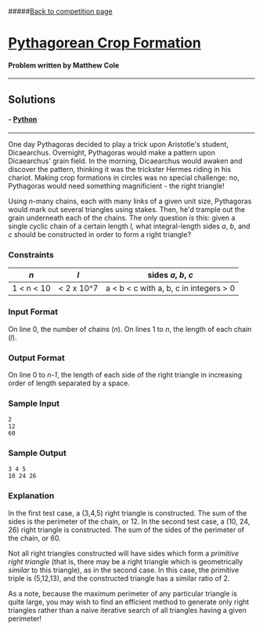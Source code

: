#####[Back to competition page](../README.md)

# [Pythagorean Crop Formation](./problem.pdf)
#### Problem written by Matthew Cole

--------
## Solutions

#### - [Python](./solution.py/)

--------

One day Pythagoras decided to play a trick upon Aristotle's student, Dicaearchus. Overnight, Pythagoras would make a pattern upon Dicaearchus' grain field. In the morning, Dicaearchus would awaken and discover the pattern, thinking it was the trickster Hermes riding in his chariot. Making crop formations in circles was no special challenge: no, Pythagoras would need something magnificient - the right triangle!

Using _n_-many chains, each with many links of a given unit size, Pythagoras would mark out several triangles using stakes. Then, he'd trample out the grain underneath each of the chains. The only question is this: given a single cyclic chain of a certain length _l_, what integral-length sides _a_, _b_, and _c_ should be constructed in order to form a right triangle?

### Constraints

| _n_ | _l_ | sides _a_, _b_, _c_ |
|-----|-----|---------------------|
| 1 < n < 10 | < 2 x 10^7 | a < b < c with a, b, c in integers > 0 |

### Input Format

On line 0, the number of chains (_n_). On lines 1 to _n_, the length of each chain (_l_).

### Output Format

On line 0 to _n-1_, the length of each side of the right triangle in increasing order of length separated by a space.


### Sample Input

```
2
12
60
```

### Sample Output

```
3 4 5
10 24 26
```

### Explanation

In the first test case, a (3,4,5) right triangle is constructed. The sum of the sides is the perimeter of the chain, or 12. In the second test case, a (10, 24, 26) right triangle is constructed. The sum of the sides of the perimeter of the chain, or 60. 

Not all right triangles constructed will have sides which form a _primitive right triangle_ (that is, there may be a right triangle which is geometrically _similar_ to this triangle), as in the second case. In this case, the primitive triple is (5,12,13), and the constructed triangle has a similar ratio of 2.

As a note, because the maximum perimeter of any particular triangle is quite large, you may wish to find an efficient method to generate only right triangles rather than a naive iterative search of all triangles having a given perimeter!
